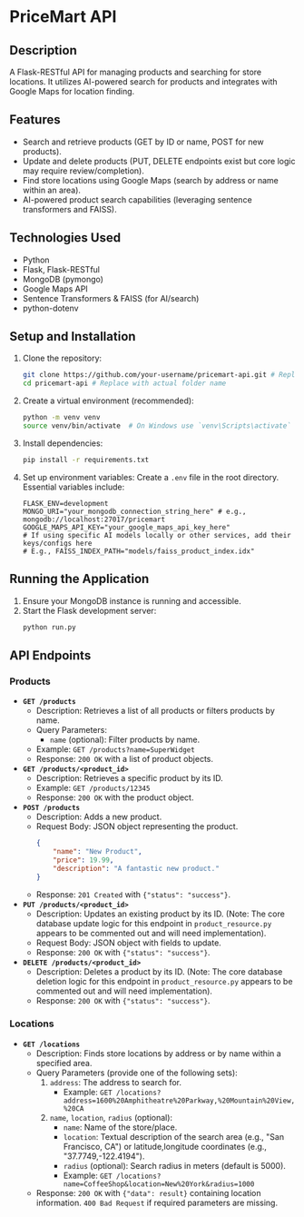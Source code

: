 # PriceMart API

## Description
A Flask-RESTful API for managing products and searching for store locations. It utilizes AI-powered search for products and integrates with Google Maps for location finding.

## Features
*   Search and retrieve products (GET by ID or name, POST for new products).
*   Update and delete products (PUT, DELETE endpoints exist but core logic may require review/completion).
*   Find store locations using Google Maps (search by address or name within an area).
*   AI-powered product search capabilities (leveraging sentence transformers and FAISS).

## Technologies Used
*   Python
*   Flask, Flask-RESTful
*   MongoDB (pymongo)
*   Google Maps API
*   Sentence Transformers & FAISS (for AI/search)
*   python-dotenv

## Setup and Installation
1.  Clone the repository:
    ```bash
    git clone https://github.com/your-username/pricemart-api.git # Replace with actual URL
    cd pricemart-api # Replace with actual folder name
    ```
2.  Create a virtual environment (recommended):
    ```bash
    python -m venv venv
    source venv/bin/activate  # On Windows use `venv\Scripts\activate`
    ```
3.  Install dependencies:
    ```bash
    pip install -r requirements.txt
    ```
4.  Set up environment variables:
    Create a `.env` file in the root directory. Essential variables include:
    ```env
    FLASK_ENV=development
    MONGO_URI="your_mongodb_connection_string_here" # e.g., mongodb://localhost:27017/pricemart
    GOOGLE_MAPS_API_KEY="your_google_maps_api_key_here"
    # If using specific AI models locally or other services, add their keys/configs here
    # E.g., FAISS_INDEX_PATH="models/faiss_product_index.idx"
    ```

## Running the Application
1.  Ensure your MongoDB instance is running and accessible.
2.  Start the Flask development server:
    ```bash
    python run.py
    ```

## API Endpoints

### Products
*   **`GET /products`**
    *   Description: Retrieves a list of all products or filters products by name.
    *   Query Parameters:
        *   `name` (optional): Filter products by name.
    *   Example: `GET /products?name=SuperWidget`
    *   Response: `200 OK` with a list of product objects.
*   **`GET /products/<product_id>`**
    *   Description: Retrieves a specific product by its ID.
    *   Example: `GET /products/12345`
    *   Response: `200 OK` with the product object.
*   **`POST /products`**
    *   Description: Adds a new product.
    *   Request Body: JSON object representing the product.
        ```json
        {
            "name": "New Product",
            "price": 19.99,
            "description": "A fantastic new product."
        }
        ```
    *   Response: `201 Created` with `{"status": "success"}`.
*   **`PUT /products/<product_id>`**
    *   Description: Updates an existing product by its ID. (Note: The core database update logic for this endpoint in `product_resource.py` appears to be commented out and will need implementation).
    *   Request Body: JSON object with fields to update.
    *   Response: `200 OK` with `{"status": "success"}`.
*   **`DELETE /products/<product_id>`**
    *   Description: Deletes a product by its ID. (Note: The core database deletion logic for this endpoint in `product_resource.py` appears to be commented out and will need implementation).
    *   Response: `200 OK` with `{"status": "success"}`.

### Locations
*   **`GET /locations`**
    *   Description: Finds store locations by address or by name within a specified area.
    *   Query Parameters (provide one of the following sets):
        1.  `address`: The address to search for.
            *   Example: `GET /locations?address=1600%20Amphitheatre%20Parkway,%20Mountain%20View,%20CA`
        2.  `name`, `location`, `radius` (optional):
            *   `name`: Name of the store/place.
            *   `location`: Textual description of the search area (e.g., "San Francisco, CA") or latitude,longitude coordinates (e.g., "37.7749,-122.4194").
            *   `radius` (optional): Search radius in meters (default is 5000).
            *   Example: `GET /locations?name=CoffeeShop&location=New%20York&radius=1000`
    *   Response: `200 OK` with `{"data": result}` containing location information. `400 Bad Request` if required parameters are missing.
